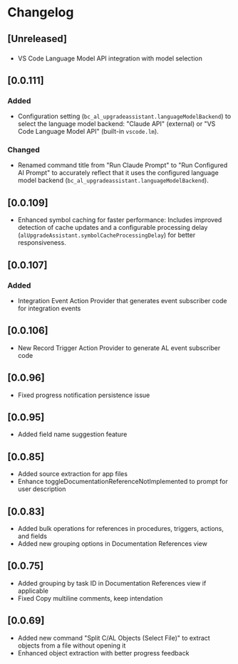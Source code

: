 # Changelog

## [Unreleased]

###

- VS Code Language Model API integration with model selection

## [0.0.111]

### Added

- Configuration setting (`bc_al_upgradeassistant.languageModelBackend`) to select the language model backend: "Claude API" (external) or "VS Code Language Model API" (built-in `vscode.lm`).

### Changed

- Renamed command title from "Run Claude Prompt" to "Run Configured AI Prompt" to accurately reflect that it uses the configured language model backend (`bc_al_upgradeassistant.languageModelBackend`).

## [0.0.109]

- Enhanced symbol caching for faster performance: Includes improved detection of cache updates and a configurable processing delay (`alUpgradeAssistant.symbolCacheProcessingDelay`) for better responsiveness.

## [0.0.107]

### Added

- Integration Event Action Provider that generates event subscriber code for integration events

## [0.0.106]

- New Record Trigger Action Provider to generate AL event subscriber code

## [0.0.96]

- Fixed progress notification persistence issue

## [0.0.95]

- Added field name suggestion feature

## [0.0.85]

- Added source extraction for app files
- Enhance toggleDocumentationReferenceNotImplemented to prompt for user description

## [0.0.83]

- Added bulk operations for references in procedures, triggers, actions, and fields
- Added new grouping options in Documentation References view

## [0.0.75]

- Added grouping by task ID in Documentation References view if applicable
- Fixed Copy multiline comments, keep intendation

## [0.0.69]

- Added new command "Split C/AL Objects (Select File)" to extract objects from a file without opening it
- Enhanced object extraction with better progress feedback
